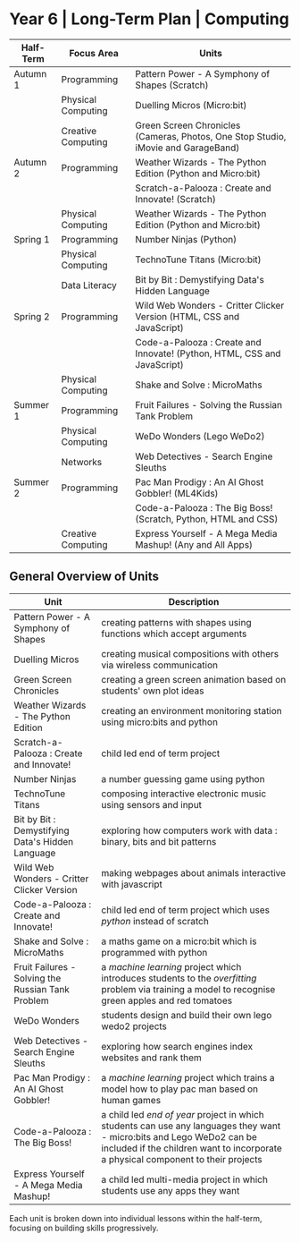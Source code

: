 # Year 6 | Long-Term Plan | Computing

| Half-Term       | Focus Area                    | Units                                      |
|-----------------|-------------------------------|--------------------------------------------|
| Autumn 1        | Programming                   | Pattern Power - A Symphony of Shapes (Scratch)|
|                 | Physical Computing            | Duelling Micros (Micro:bit)                |
|                 | Creative Computing            | Green Screen Chronicles (Cameras, Photos, One Stop Studio, iMovie and GarageBand)|
| Autumn 2        | Programming                   | Weather Wizards - The Python Edition (Python and Micro:bit)|
|                 |                               | Scratch-a-Palooza : Create and Innovate! (Scratch)|
|                 | Physical Computing            | Weather Wizards - The Python Edition (Python and Micro:bit)|
| Spring 1        | Programming                   | Number Ninjas (Python)                     |
|                 | Physical Computing            | TechnoTune Titans (Micro:bit)              |
|                 | Data Literacy                 | Bit by Bit : Demystifying Data's Hidden Language|
| Spring 2        | Programming                   | Wild Web Wonders - Critter Clicker Version (HTML, CSS and JavaScript)|
|                 |                               | Code-a-Palooza : Create and Innovate! (Python, HTML, CSS and JavaScript)|
|                 | Physical Computing            | Shake and Solve : MicroMaths               |
| Summer 1        | Programming                   | Fruit Failures - Solving the Russian Tank Problem|
|                 | Physical Computing            | WeDo Wonders (Lego WeDo2)                  |
|                 | Networks                      | Web Detectives - Search Engine Sleuths     |
| Summer 2        | Programming                   | Pac Man Prodigy : An AI Ghost Gobbler! (ML4Kids)|
|                 |                               | Code-a-Palooza : The Big Boss! (Scratch, Python, HTML and CSS)|
|                 | Creative Computing            | Express Yourself - A Mega Media Mashup! (Any and All Apps)|

## General Overview of Units

| Unit                          | Description                                     |
|-------------------------------|-------------------------------------------------|
| Pattern Power - A Symphony of Shapes                | creating patterns with shapes using functions which accept arguments |
| Duelling Micros                                     | creating musical compositions with others via wireless communication |
| Green Screen Chronicles                             | creating a green screen animation based on students' own plot ideas  |
| Weather Wizards - The Python Edition                | creating an environment monitoring station using micro:bits and python|
| Scratch-a-Palooza : Create and Innovate!            | child led end of term project                                        |
| Number Ninjas                                       | a number guessing game using python                                  |
| TechnoTune Titans                                   | composing interactive electronic music using sensors and input       |
| Bit by Bit : Demystifying Data's Hidden Language    | exploring how computers work with data : binary, bits and bit patterns|
| Wild Web Wonders - Critter Clicker Version          | making webpages about animals interactive with javascript            |
| Code-a-Palooza : Create and Innovate!               | child led end of term project which uses *python* instead of scratch | 
| Shake and Solve : MicroMaths                        | a maths game on a micro:bit which is programmed with python          |
| Fruit Failures - Solving the Russian Tank Problem   | a *machine learning* project which introduces students to the *overfitting* problem via training a model to recognise green apples and red tomatoes|
| WeDo Wonders                                        | students design and build their own lego wedo2 projects              |
| Web Detectives - Search Engine Sleuths              | exploring how search engines index websites and rank them            |
| Pac Man Prodigy : An AI Ghost Gobbler!              | a *machine learning* project which trains a model how to play pac man based on human games|
| Code-a-Palooza : The Big Boss!                      | a child led *end of year* project in which students can use any languages they want - micro:bits and Lego WeDo2 can be included if the children want to incorporate a physical component to their projects|
| Express Yourself - A Mega Media Mashup!             | a child led multi-media project in which students use any apps they want|

Each unit is broken down into individual lessons within the half-term, focusing on building skills progressively.
